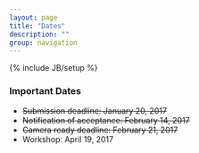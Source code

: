 ```yaml
---
layout: page
title: "Dates"
description: ""
group: navigation
---
```

{% include JB/setup %}

### Important Dates

* <s>Submission deadline: January 20, 2017</s>
* <s>Notification of acceptance: February 14, 2017</s>
* <s>Camera ready deadline: February 21, 2017</s>
* Workshop: ​April 19, 2017
